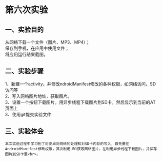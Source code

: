 # 第六次实验

## 一、实验目的
从网络下载一个文件（图片、MP3、MP4）；<br>
保存到手机，在应用中使用文件；<br>
将应用运行结果截图。<br>

## 二、实验步骤
1、新建一个activity，并修改ndroidManifest修改的各种权限，如网络访问，SD访问等<br>
2、写入网络图片地址，获取图片。<br>
3、设置一个按钮下载图片，用异步线程下载图片到SD卡，然后显示到当前的AT页面上<br>
3、使用git提交实验文件  <br>

## 三、实验体会
	本次实验过程中学习到了对安卓对网络的处理和对SD卡内存的写入，首先要在AndroidManifest修改权限，其次利用UR1获取网络图片，在利用异步线程下载图片，并保存图片到SD卡里<br>。
 
